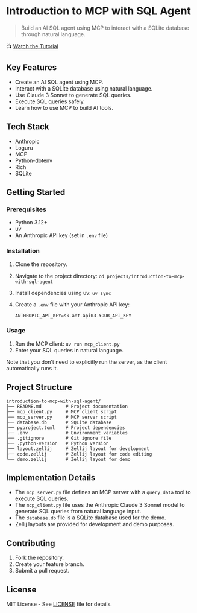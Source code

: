 # Introduction to MCP with SQL Agent

> Build an AI SQL agent using MCP to interact with a SQLite database through
> natural language.

📺 [Watch the Tutorial](https://youtu.be/cxl3tPWLOQ8)

## Key Features

- Create an AI SQL agent using MCP.
- Interact with a SQLite database using natural language.
- Use Claude 3 Sonnet to generate SQL queries.
- Execute SQL queries safely.
- Learn how to use MCP to build AI tools.

## Tech Stack

- Anthropic
- Loguru
- MCP
- Python-dotenv
- Rich
- SQLite

## Getting Started

### Prerequisites

- Python 3.12+
- uv
- An Anthropic API key (set in `.env` file)

### Installation

1. Clone the repository.
2. Navigate to the project directory:
   `cd projects/introduction-to-mcp-with-sql-agent`
3. Install dependencies using uv: `uv sync`
4. Create a `.env` file with your Anthropic API key:

   ```
   ANTHROPIC_API_KEY=sk-ant-api03-YOUR_API_KEY
   ```

### Usage

1. Run the MCP client: `uv run mcp_client.py`
2. Enter your SQL queries in natural language.

Note that you don't need to explicitly run the server, as the client automatically runs it.

## Project Structure

```
introduction-to-mcp-with-sql-agent/
├── README.md         # Project documentation
├── mcp_client.py     # MCP client script
├── mcp_server.py     # MCP server script
├── database.db       # SQLite database
├── pyproject.toml    # Project dependencies
├── .env              # Environment variables
├── .gitignore        # Git ignore file
├── .python-version   # Python version
├── layout.zellij     # Zellij layout for development
├── code.zellij       # Zellij layout for code editing
└── demo.zellij       # Zellij layout for demo
```

## Implementation Details

- The `mcp_server.py` file defines an MCP server with a `query_data` tool to
  execute SQL queries.
- The `mcp_client.py` file uses the Anthropic Claude 3 Sonnet model to generate
  SQL queries from natural language input.
- The `database.db` file is a SQLite database used for the demo.
- Zellij layouts are provided for development and demo purposes.

## Contributing

1. Fork the repository.
2. Create your feature branch.
3. Submit a pull request.

## License

MIT License - See [LICENSE](LICENSE) file for details.
